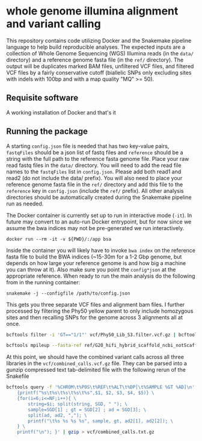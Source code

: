 # whole genome illumina alignment and variant calling

This repository contains code utilizing Docker and the Snakemake pipeline language to help build reproducible analyses. The expected inputs are a collection of Whole Genome Sequencing (WGS) Illumina reads (in the `data/` directory) and a reference genome fasta file (in the `ref/` directory). The output will be duplicates marked BAM files, unfiltered VCF files, and filtered VCF files by a fairly conservative cutoff (biallelic SNPs only excluding sites with indels with 100bp and with a map quality "MQ" >= 50). 

## Requisite software

A working installation of Docker and that's it

## Running the package

A starting `config.json` file is needed that has two key-value pairs, `fastqFiles` should be a json list of fastq files and `reference` should be a string with the full path to the reference fasta genome file. Place your raw read fastq files in the `data/` directory. You will need to add the read file names to the `fastqFiles` list in `config.json`. Please add both read1 and read2 (do not include the data/ prefix). You will also need to place your reference genome fasta file in the `ref/` directory and add this file to the `reference` key in `config.json` (include the `ref/` prefix). All other analysis directories should be automatically created during the Snakemake pipeline run as needed. 

The Docker container is currently set up to run in interactive mode (`-it`). In future may convert to an auto-run Docker entrypoint, but for now since we assume the bwa indices may not be pre-generated we run interactively. 

```code
docker run --rm -it -v ${PWD}/:/app bsa
```

Inside the container you will likely have to invoke `bwa index` on the reference fasta file to build the BWA indices (~15-30m for a 1-2 Gbp genome, but depends on how large your reference genome is and how big a machine you can throw at it). Also make sure you point the `config*json` at the appropriate reference. When ready to run the main analysis do the following from in the running container:

```code
snakemake -j --configfile /path/to/config.json
```

This gets you three separate VCF files and alignment bam files. I further processed by filtering the Phy50 yellow parent to only include homozygous sites and then recalling SNPs for the genome across 3 alignments all at once. 

```bash
bcftools filter -i 'GT=="1/1"' vcf/Phy50_Lib_S3.filter.vcf.gz | bcftools view -Oz -o vcf/Phy50_Lib_S3.filter.homozygous.vcf.gz

bcftools mpileup --fasta-ref ref/G20_hifi_hybrid_scaffold_ncbi_notScaffolded.fasta --max-depth 1000000 --max-idepth 1000000 --annotate FORMAT/DP,FORMAT/AD --no-BAQ --min-BQ 0 -T vcf/Phy50_Lib_S3.filter.homozygous.vcf.gz -O b bam/Phy50_Lib_S3.dups.bam bam/purple_pool_S1.dups.bam bam/yellow_pool_S2.dups.bam | bcftools call -mv -O z -o vcf/combined_calls.vcf.gz
```

At this point, we should have the combined variant calls across all three libraries in the `vcf/combined_calls.vcf.gz` file. They can be parsed into a gunzip compressed text tab-delimited file with the following rerun of the Snakefile

```bash
bcftools query -f '%CHROM\t%POS\t%REF\t%ALT\t%DP[\t%SAMPLE %GT %AD]\n' vcf/combined_calls.vcf.gz | awk 'BEGIN{FS="\t"} \
	{printf("%s\t%s\t%s\t%s\t%s",$1, $2, $3, $4, $5)} \
	{for(i=6;i<=NF;i++){ \
		string=$i; split(string, SGD, " "); \
		sample=SGD[1] ; gt = SGD[2] ; ad = SGD[3]; \
		split(ad, ad2, ","); \
		printf("\t%s %s %s %s", sample, gt, ad2[1], ad2[2]); \
	} \
	printf("\n"); }' | gzip > vcf/combined_calls.txt.gz
```
